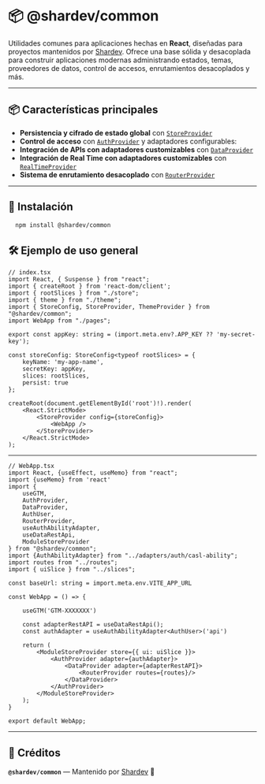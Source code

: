 # 📦 @shardev/common

Utilidades comunes para aplicaciones hechas en **React**, diseñadas para proyectos mantenidos por [Shardev](https://github.com/shardevcom). Ofrece una base sólida y desacoplada para construir aplicaciones modernas administrando estados, temas, proveedores de datos, control de accesos, enrutamientos desacoplados y más.

---

## 📦 Características principales

- **Persistencia y cifrado de estado global** con [`StoreProvider`](./docs/StoreProvider.md)
- **Control de acceso** con [`AuthProvider`](./docs/AuthProvider.md) y adaptadores configurables:
- **Integración de APIs con adaptadores customizables** con [`DataProvider`](./docs/DataProvider.md)
- **Integración de Real Time con adaptadores customizables** con [`RealTimeProvider`](./docs/RealTimeProvider.md)
- **Sistema de enrutamiento desacoplado** con [`RouterProvider`](./docs/RouterProvider.md)

---

## 🚀 Instalación

```bash 
  npm install @shardev/common
```

## 🛠️ Ejemplo de uso general

```tsx
// index.tsx
import React, { Suspense } from "react";
import { createRoot } from 'react-dom/client';
import { rootSlices } from "./store";
import { theme } from "./theme";
import { StoreConfig, StoreProvider, ThemeProvider } from "@shardev/common";
import WebApp from "./pages";

export const appKey: string = (import.meta.env?.APP_KEY ?? 'my-secret-key');

const storeConfig: StoreConfig<typeof rootSlices> = {
    keyName: 'my-app-name',
    secretKey: appKey,
    slices: rootSlices,
    persist: true
};

createRoot(document.getElementById('root')!).render(
    <React.StrictMode>
        <StoreProvider config={storeConfig}>
            <WebApp />
        </StoreProvider>
    </React.StrictMode>
);
```

---

```tsx
// WebApp.tsx
import React, {useEffect, useMemo} from "react";
import {useMemo} from 'react'
import {
    useGTM,
    AuthProvider,
    DataProvider,
    AuthUser,
    RouterProvider,
    useAuthAbilityAdapter,
    useDataRestApi,
    ModuleStoreProvider
} from "@shardev/common";
import {AuthAbilityAdapter} from "../adapters/auth/casl-ability";
import routes from "../routes";
import { uiSlice } from "../slices";

const baseUrl: string = import.meta.env.VITE_APP_URL

const WebApp = () => {

    useGTM('GTM-XXXXXXX')

    const adapterRestAPI = useDataRestApi();
    const authAdapter = useAuthAbilityAdapter<AuthUser>('api')

    return (
        <ModuleStoreProvider store={{ ui: uiSlice }}>
            <AuthProvider adapter={authAdapter}>
                <DataProvider adapter={adapterRestAPI}>
                    <RouterProvider routes={routes}/>
                </DataProvider>
            </AuthProvider>
        </ModuleStoreProvider>
    );
}

export default WebApp;
```

---
## 🧾 Créditos

**`@shardev/common`** — Mantenido por [Shardev](https://shardev.com) 🚀